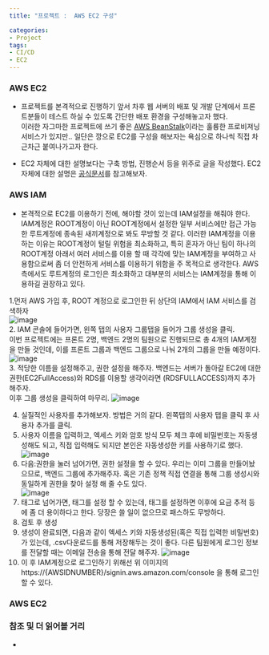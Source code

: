 ```yaml
---
title: "프로젝트 :  AWS EC2 구성"

categories:
- Project
tags:
- CI/CD
- EC2
---
```

### AWS EC2
- 프로젝트를 본격적으로 진행하기 앞서 차후 웹 서버의 배포 및 개발 단계에서 프론트분들이 테스트 하실 수 있도록 간단한 배포 환경을 구성해놓고자 했다.    
이러한 자그마한 프로젝트에 쓰기 좋은 [AWS BeanStalk](https://docs.aws.amazon.com/ko_kr/elasticbeanstalk/latest/dg/Welcome.html)이라는 훌륭한 프로비져닝 서비스가 있지만.. 일단은 깡으로 EC2를 구성을 해보자는 욕심으로 하나씩 직접 차근차근 붙여나가고자 한다.    

- EC2 자체에 대한 설명보다는 구축 방법, 진행순서 등을 위주로 글을 작성했다. EC2자체에 대한 설명은 [공식문서](https://docs.aws.amazon.com/ec2/)를 참고해보자.

### AWS IAM
- 본격적으로 EC2를 이용하기 전에, 해야할 것이 있는데 IAM설정을 해줘야 한다. IAM계정은 ROOT계정이 아닌 ROOT계정에서 설정한 일부 서비스에만 접근 가능한 루트계정에 종속된 새끼계정으로 봐도 무방할 것 같다. 이러한 IAM계정을 이용하는 이유는 ROOT계정이 털릴 위험을 최소화하고, 특히 혼자가 아닌 팀이 하나의 ROOT계정 아래서 여러 서비스를 이용 할 때 각각에 맞는 IAM계정을 부여하고 사용함으로써 좀 더 안전하게 서비스를 이용하기 위함을 주 목적으로 생각한다. AWS측에서도 루트계정의 로그인은 최소화하고 대부분의 서비스는 IAM계정을 통해 이용하길 권장하고 있다.  

1.먼저 AWS 가입 후, ROOT 계정으로 로그인한 뒤 상단의 IAM에서 IAM 서비스를 검색하자  
 ![image](https://user-images.githubusercontent.com/104179624/191491677-3db30ded-e10e-4481-8806-c2006be6d974.png)  
2. IAM 콘솔에 들어가면, 왼쪽 탭의 사용자 그룹탭을 들어가 그룹 생성을 클릭.  
이번 프로젝트에는 프론트 2명, 백엔드 2명의 팀원으로 진행되므로 총 4개의 IAM계정을 만들 것인데, 이를 프론트 그룹과 백엔드 그룹으로 나눠 2개의 그룹을 만들 예정이다.   
![image](https://user-images.githubusercontent.com/104179624/191493325-d186defb-2b06-41a1-b357-dca0d0df7300.png)  
3. 적당한 이름을 설정해주고, 권한 설정을 해주자. 백엔드는 서버가 돌아갈 EC2에 대한 권한(EC2FullAccess)와 RDS를 이용할 생각이라면 (RDSFULLACCESS)까지 추가해주자.  
이후 그룹 생성을 클릭하여 마무리.
![image](https://user-images.githubusercontent.com/104179624/191499973-fbd9a9a6-0080-4198-ac87-637ee593ceff.png)   

4. 실질적인 사용자를 추가해보자. 방법은 거의 같다. 왼쪽탭의 사용자 탭을 클릭 후 사용자 추가를 클릭.  
5. 사용자 이름을 입력하고, 엑세스 키와 암호 방식 모두 체크 후에 비밀번호는 자동생성해도 되고, 직접 입력해도 되지만 본인은 자동생성한 키를 사용하기로 했다.    
![image](https://user-images.githubusercontent.com/104179624/191500501-ac7be563-c156-43eb-92c8-13bb9ec476e4.png)  
6. 다음:권한을 눌러 넘어가면, 권한 설정을 할 수 있다. 우리는 이미 그룹을 만들어놨으므로, 백엔드 그룹에 추가해주자. 혹은 기존 정책 직접 연결을 통해 그룹 생성시와 동일하게 권한을 찾아 설정 해 줄 수도 있다.  
![image](https://user-images.githubusercontent.com/104179624/191500585-ff618aaf-f925-432c-b964-7153d530a4af.png)  
7. 태그로 넘어가면, 태그를 설정 할 수 있는데, 태그를 설정하면 이후에 요금 추적 등에 좀 더 용이하다고 한다. 당장은 쓸 일이 없으므로 패스하도 무방하다.
8. 검토 후 생성
9. 생성이 완료되면, 다음과 같이 엑세스 키와 자동생성된(혹은 직접 입력한 비밀번호)가 있는데, .csv다운로드를 통해 저장해두는 것이 좋다. 다른 팀원에게 로그인 정보를 전달할 때는 이메일 전송을 통해 전달 해주자.
![image](https://user-images.githubusercontent.com/104179624/191501565-7c9728f0-3ba5-4b83-8494-0bac1cdbcfa4.png)  
11. 이 후 IAM계정으로 로그인하기 위해선 위 이미지의 https://{AWSIDNUMBER}/signin.aws.amazon.com/console 을 통해 로그인 할 수 있다.

### AWS EC2





### 참조 및 더 읽어볼 거리
- 
